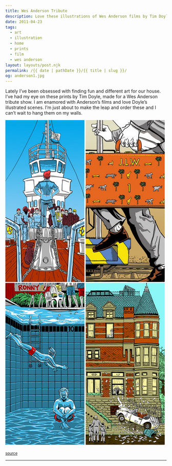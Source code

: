 ```yaml
---
title: Wes Anderson Tribute
description: Love these illustrations of Wes Anderson films by Tim Doyle.
date: 2011-04-23
tags: 
  - art
  - illustration
  - home
  - prints
  - film
  - wes anderson
layout: layouts/post.njk
permalink: /{{ date | pathDate }}/{{ title | slug }}/
og: anderson1.jpg
---
```


Lately I’ve been obsessed with finding fun and different art for our house. I’ve had my eye on these prints by Tim Doyle, made for a Wes Anderson tribute show. I am enamored with Anderson’s films and love Doyle’s illustrated scenes. I’m just about to make the leap and order these and I can’t wait to hang them on my walls.

<p>
  <img src="/img/anderson1.jpg" width="247" alt="The Life Aquatic" class="img-left" />
  <img src="/img/anderson2.jpg" width="247" alt="The Darjeeling Limited" />
  <img src="/img/anderson3.jpg" width="247" alt="Rushmore" class="img-left" />
  <img src="/img/anderson4.jpg" width="247" alt="The Royal Tenenbaums" />
</p>

<small class="footnotes"><a href="http://postercabaret.com/alamodrafthouse.aspx">source</a></small>

---
